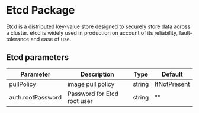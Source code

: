 # Etcd Package

Etcd is a distributed key-value store designed to securely store data across a cluster. etcd is widely used in production on account of its reliability, fault-tolerance and ease of use.

## Etcd parameters

|Parameter|Description|Type|Default|
|---------|-----------|----|-------|
|pullPolicy|image pull policy|string|IfNotPresent|
|auth.rootPassword|Password for Etcd root user|string|""|
